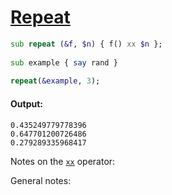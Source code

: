 [1]: https://rosettacode.org/wiki/Repeat

# [Repeat][1]

```raku
sub repeat (&f, $n) { f() xx $n };
 
sub example { say rand }
 
repeat(&example, 3);
```

#### Output:
```
0.435249779778396
0.647701200726486
0.279289335968417
```


Notes on the [`xx`](http://doc.perl6.org/language/operators#infix_xx) operator:



General notes:
